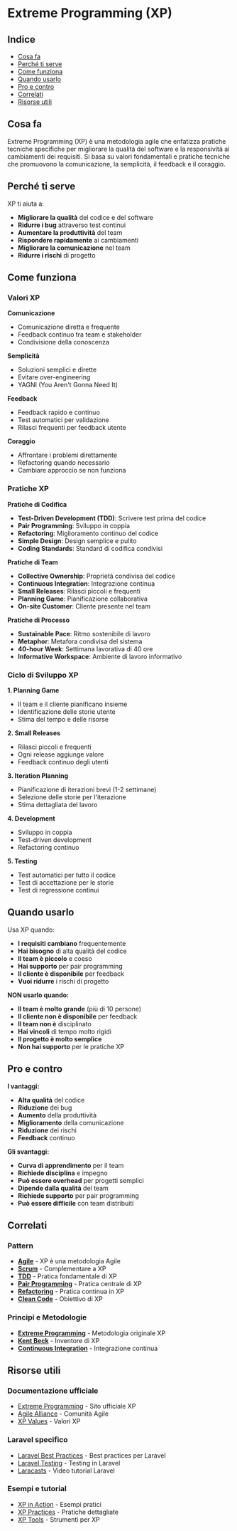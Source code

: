 # Extreme Programming (XP)

## Indice
- [Cosa fa](#cosa-fa)
- [Perché ti serve](#perché-ti-serve)
- [Come funziona](#come-funziona)
- [Quando usarlo](#quando-usarlo)
- [Pro e contro](#pro-e-contro)
- [Correlati](#correlati)
- [Risorse utili](#risorse-utili)

## Cosa fa

Extreme Programming (XP) è una metodologia agile che enfatizza pratiche tecniche specifiche per migliorare la qualità del software e la responsività ai cambiamenti dei requisiti. Si basa su valori fondamentali e pratiche tecniche che promuovono la comunicazione, la semplicità, il feedback e il coraggio.

## Perché ti serve

XP ti aiuta a:
- **Migliorare la qualità** del codice e del software
- **Ridurre i bug** attraverso test continui
- **Aumentare la produttività** del team
- **Rispondere rapidamente** ai cambiamenti
- **Migliorare la comunicazione** nel team
- **Ridurre i rischi** di progetto

## Come funziona

### Valori XP

**Comunicazione**
- Comunicazione diretta e frequente
- Feedback continuo tra team e stakeholder
- Condivisione della conoscenza

**Semplicità**
- Soluzioni semplici e dirette
- Evitare over-engineering
- YAGNI (You Aren't Gonna Need It)

**Feedback**
- Feedback rapido e continuo
- Test automatici per validazione
- Rilasci frequenti per feedback utente

**Coraggio**
- Affrontare i problemi direttamente
- Refactoring quando necessario
- Cambiare approccio se non funziona

### Pratiche XP

**Pratiche di Codifica**
- **Test-Driven Development (TDD)**: Scrivere test prima del codice
- **Pair Programming**: Sviluppo in coppia
- **Refactoring**: Miglioramento continuo del codice
- **Simple Design**: Design semplice e pulito
- **Coding Standards**: Standard di codifica condivisi

**Pratiche di Team**
- **Collective Ownership**: Proprietà condivisa del codice
- **Continuous Integration**: Integrazione continua
- **Small Releases**: Rilasci piccoli e frequenti
- **Planning Game**: Pianificazione collaborativa
- **On-site Customer**: Cliente presente nel team

**Pratiche di Processo**
- **Sustainable Pace**: Ritmo sostenibile di lavoro
- **Metaphor**: Metafora condivisa del sistema
- **40-hour Week**: Settimana lavorativa di 40 ore
- **Informative Workspace**: Ambiente di lavoro informativo

### Ciclo di Sviluppo XP

**1. Planning Game**
- Il team e il cliente pianificano insieme
- Identificazione delle storie utente
- Stima del tempo e delle risorse

**2. Small Releases**
- Rilasci piccoli e frequenti
- Ogni release aggiunge valore
- Feedback continuo degli utenti

**3. Iteration Planning**
- Pianificazione di iterazioni brevi (1-2 settimane)
- Selezione delle storie per l'iterazione
- Stima dettagliata del lavoro

**4. Development**
- Sviluppo in coppia
- Test-driven development
- Refactoring continuo

**5. Testing**
- Test automatici per tutto il codice
- Test di accettazione per le storie
- Test di regressione continui

## Quando usarlo

Usa XP quando:
- **I requisiti cambiano** frequentemente
- **Hai bisogno** di alta qualità del codice
- **Il team è piccolo** e coeso
- **Hai supporto** per pair programming
- **Il cliente è disponibile** per feedback
- **Vuoi ridurre** i rischi di progetto

**NON usarlo quando:**
- **Il team è molto grande** (più di 10 persone)
- **Il cliente non è disponibile** per feedback
- **Il team non è** disciplinato
- **Hai vincoli** di tempo molto rigidi
- **Il progetto è molto semplice**
- **Non hai supporto** per le pratiche XP

## Pro e contro

**I vantaggi:**
- **Alta qualità** del codice
- **Riduzione** dei bug
- **Aumento** della produttività
- **Miglioramento** della comunicazione
- **Riduzione** dei rischi
- **Feedback** continuo

**Gli svantaggi:**
- **Curva di apprendimento** per il team
- **Richiede disciplina** e impegno
- **Può essere overhead** per progetti semplici
- **Dipende dalla qualità** del team
- **Richiede supporto** per pair programming
- **Può essere difficile** con team distribuiti

## Correlati

### Pattern

- **[Agile](./17-agile/agile.md)** - XP è una metodologia Agile
- **[Scrum](./16-scrum/scrum.md)** - Complementare a XP
- **[TDD](./09-tdd/tdd.md)** - Pratica fondamentale di XP
- **[Pair Programming](./14-pair-programming/pair-programming.md)** - Pratica centrale di XP
- **[Refactoring](./12-refactoring/refactoring.md)** - Pratica continua in XP
- **[Clean Code](./05-clean-code/clean-code.md)** - Obiettivo di XP

### Principi e Metodologie

- **[Extreme Programming](https://en.wikipedia.org/wiki/Extreme_programming)** - Metodologia originale XP
- **[Kent Beck](https://en.wikipedia.org/wiki/Kent_Beck)** - Inventore di XP
- **[Continuous Integration](https://en.wikipedia.org/wiki/Continuous_integration)** - Integrazione continua


## Risorse utili

### Documentazione ufficiale
- [Extreme Programming](http://www.extremeprogramming.org/) - Sito ufficiale XP
- [Agile Alliance](https://www.agilealliance.org/) - Comunità Agile
- [XP Values](http://www.extremeprogramming.org/values.html) - Valori XP

### Laravel specifico
- [Laravel Best Practices](https://github.com/alexeymezenin/laravel-best-practices) - Best practices per Laravel
- [Laravel Testing](https://laravel.com/docs/testing) - Testing in Laravel
- [Laracasts](https://laracasts.com/) - Video tutorial Laravel

### Esempi e tutorial
- [XP in Action](http://www.extremeprogramming.org/action.html) - Esempi pratici
- [XP Practices](http://www.extremeprogramming.org/practices.html) - Pratiche dettagliate
- [XP Tools](http://www.extremeprogramming.org/tools.html) - Strumenti per XP
